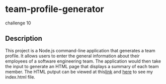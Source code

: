 # team-profile-generator
challenge 10

## Description
This project is a Node.js command-line application that generates a team profile. It allows users to enter the general information about their employees of a software engineering team. The application would then take the input to generate an HTML page that displays a summary of each team member.
The HTML putput can be viewed at this[link](https://xoerycaxo.github.io/team-profile-generator/) and [here](https://github.com/xoerycaxo/team-profile-generator/blob/main/dist/index.html) to see my index.html file.
